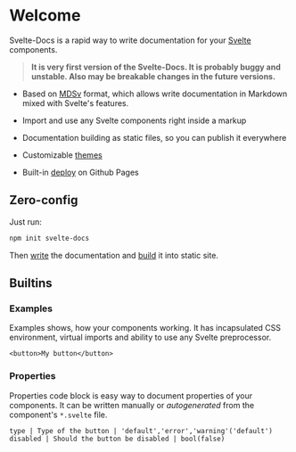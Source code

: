 # Welcome

Svelte-Docs is a rapid way to write documentation for your [Svelte](https://svelte.dev) components.

> **<div>It is very first version of the Svelte-Docs. It is probably buggy and unstable. Also may be breakable changes in the future versions.</div>**

* Based on [MDSv](writing/mdsv) format, which allows write documentation in Markdown mixed with Svelte's features.

* Import and use any Svelte components right inside a markup

* Documentation building as static files, so you can publish it everywhere

* Customizable [themes](theming)

* Built-in [deploy](publishing/ghpages) on Github Pages

## Zero-config

Just run:

```bash
npm init svelte-docs
```

Then [write](writing/mdsv) the documentation and [build](start) it into static site.




## Builtins

### Examples

Examples shows, how your components working. It has incapsulated CSS environment, virtual imports and ability to use any Svelte preprocessor.

```example
<button>My button</button>
```

### Properties

Properties code block is easy way to document properties of your components. It can be written manually or *autogenerated*  from the component's `*.svelte` file.

```properties
type | Type of the button | 'default','error','warning'('default')
disabled | Should the button be disabled | bool(false)
```

<style>
    div{
        color: var(--primary);
    }
</style>